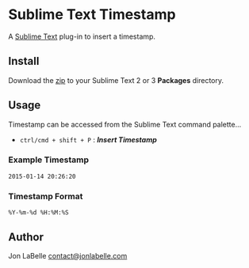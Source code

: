 # Sublime Text Timestamp

A [Sublime Text](http://www.sublimetext.com) plug-in to insert a timestamp.

## Install

Download the [zip](https://github.com/jonlabelle/SublimeTimestamp/archive/master.zip) to your Sublime Text 2 or 3 **Packages** directory.

## Usage

Timestamp can be accessed from the Sublime Text command palette...

- `ctrl/cmd + shift + P` : ***Insert Timestamp***

### Example Timestamp

	2015-01-14 20:26:20

### Timestamp Format

	%Y-%m-%d %H:%M:%S

## Author

Jon LaBelle <contact@jonlabelle.com>

